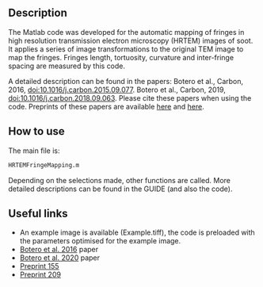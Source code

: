 ## Description ##

The Matlab code was developed for the automatic mapping of fringes in high resolution transmission electron microscopy (HRTEM) images of soot. It applies a series of image transformations to the original TEM image to map the fringes. Fringes length, tortuosity, curvature and inter-fringe spacing are measured by this code.

A detailed description can be found in the papers:
Botero et al., Carbon, 2016, [doi:10.1016/j.carbon.2015.09.077](https://doi.org/10.1016/j.carbon.2015.09.077).
Botero et al., Carbon, 2019, [doi:10.1016/j.carbon.2018.09.063](https://doi.org/10.1016/j.carbon.2018.09.063).
Please cite these papers when using the code. Preprints of these papers are available [here](https://como.ceb.cam.ac.uk/preprints/155/) and [here](https://como.ceb.cam.ac.uk/preprints/209/).

## How to use ##

The main file is:
```sh
HRTEMFringeMapping.m
```
Depending on the selections made, other functions are called. More detailed descriptions can be found in the GUIDE (and also the code).

## Useful links ##

* An example image is available (Example.tiff), the code is preloaded with the parameters optimised for the example image.
* [Botero et al. 2016](https://como.ceb.cam.ac.uk/publications/C-96-459-473/) paper
* [Botero et al. 2020](https://como.ceb.cam.ac.uk/publications/AO-58-2662-2670/) paper
* [Preprint 155](https://como.ceb.cam.ac.uk/preprints/155/)
* [Preprint 209](https://como.ceb.cam.ac.uk/preprints/209/)
